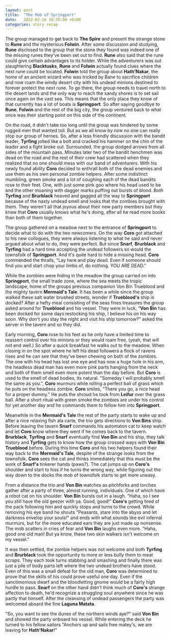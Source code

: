 ```yaml
---
layout: post
title:  "The Mob of Springport"
date:   2022-02-16 18:35:00 +0100
categories: story recap
---
```

The group managed to get back to **The Spire** and present the strange stone to **Rune** and the mysterious **Folwin**. After some discussion and studying, **Rune** disclosed to the group that the stone they found was indeed one of the missing runes they've been set out to find. **Rune** also said that the rune could give certain advantages to its holder. While the adventurers was out slaughtering **Blacktusks**, **Rune** and **Folwin** actually found clues where the next rune could be located. **Folwin** told the group about **Hath'Nakar**, the home of an ancient wizard who was tricked by Bane to sacrifice children and now roam the windy desert city with his undead minions destined to forever protect the next rune. To go there, the group needs to travel north to the desert lands and the only way to reach the sandy shores is to set sail once again on the vast sea. This means that the only place they know of that currently has a lot of boats is **Springport**. So after saying goodbye to **Rune**, **Folwin** and the rest of the big city, the group ventured back to what once was their starting point on this side of the continent. 

On the road, it didn't take too long until the group was hindered by some rugged men that wanted toll. But as we all know by now no one can really stop our group of heroes. So, after a less friendly discussion with the bandit leader, **Tyrfing** jolted like a bolt and cracked his hammer on the chin of the leader and a fight broke out. Surrounded, the group dodged arrows from all sides of the mountain pass. Minutes later two of the bandit henchmen was dead on the road and the rest of their crew had scattered when they realized that no one should mess with our band of adventurers. With his newly found ability **Coro** decided to enthrall both of the dead enemies and use them as his own personal zombie helpers. After some indistinct mumbling, green smoke and a lot of coughing each of the dead bandits rose to their feet. One, with just some pink goo where his head used to be and the other moaning with dagger marks puffing out bursts of blood. Both **Tyrfing** and **Brurblack** heaved and gagged all the way to **Springport** because of the nasty undead smell and looks that the zombies brought with them. They weren't all that joyous about their new party members but they knew that **Coro** usually knows what he's doing, after all he read more books than both of them together.

The group gathered on a meadow next to the entrance of **Springport** to decide what to do with the two newcomers. On the way **Coro** got attached to his new collogues, they were always listening to what he said and never argued about what to do, they were perfect. But since **Snarf**, **Brurblack** and **Tyrfing** had a hard time accepting the undead followers so would the townsfolk of **Springport**. And it's quite hard to hide a missing head. **Coro** commanded the thralls, "Lay here and play dead. Even if someone should find you and start chop your limbs of, do nothing. YOU ARE DEAD."

While the zombies were hiding in the meadow the group carried on into **Springport**, the small trade zone, where the sea meets the tropic landscape, home of the groups previous companion Von Bin Trueblood and the mighty tavern **Mermaid's Tale**. It has been a while since the group walked these salt water brushed streets, wonder if **Trueblood's** ship is docked? After a hefty meal consisting of the seas fines treasures the group asked around for **Trueblood** and his vessel. They were in luck, "**Von Bin** has been docked for some days restocking his ship, I believe his on his way soon. Why don't you stay the night and visit his ship tomorrow?" asked the server in the tavern and so they did.

Early morning, **Coro** rose to his feet as he only have a limited time to reassert control over his minions or they would roam free, (yeah, that will not end well.) So after a quick breakfast he walks out to the meadow. When closing in on the spot where he left his dead followers a flock of ravens rises and he can see that they've been chewing on both of the zombies. The one with his head has lost one eye and has now a huge hole in his arm, the headless dead man has even more pink parts hanging from the neck and both of them smell even more potent than the day before. But **Coro** is used to the smell of dead bodies, its natural. "Someday I will probably smell the same as you.", **Coro** murmurs while rolling a perfect ball of grass which he puts on the headless zombie. **Coro** smiles, "There you go, a nice head for a proper dummy." He puts the shroud he took from **Leifur** over the grass ball. After a short ritual with green smoke the zombies are under his control for yet another day and he commands them to follow him into **Springport**.

Meanwhile in the **Mermaid's Tale** the rest of the party starts to wake up and after a nice relaxing fish ala carte, the trio gets directions to **Von Bins** ship. Before leaving the tavern **Snarf** commands his automaton cat to keep watch and let **Coro** know where they went if he comes back to the tavern. **Brurblack**, **Tyrfing** and **Snarf** eventually find **Von Bin** and his ship, they talk history and **Tyrfing** gets to know how the group crossed ways with **Von Bin Trueblood** before. During this time **Coro** and his two helpers found their way back to the **Mermaid's Tale**, despite of the strange looks from the townsfolk. **Coro** sees the cat and thinks immediately that this must be the work of **Snarf's** tinkerer hands (paws?). The cat jumps up on **Coro's** shoulder and start to hiss if he turns the wrong way, while figuring out the way down to the docks the mob of townsfolk starts to get more uneasy.

From a distance the trio and **Von Bin** watches as pitchforks and torches gather after a party of three, almost running, individuals. One of which have a robot cat on his shoulder. **Von Bin** bursts out in a laugh. "Haha, so I see you still have the old geezer with ya. Good, good!" **Coro's** getting tired of the pack following him and quickly stops and turns to the crowd. While removing his eye band he shouts "Peasants, stare into the abyss and let darkness envelop your souls!" and ends with what sounds like evil infernal murmurs, but for the more educated ears they are just made up nonsense. The mob scatters in cries of fear and **Von Bin** laughs even more. "Haha, good one old man! But ya know, these two skin walkers isn't welcome on my vessel."

It was then settled, the zombie helpers was not welcome and both **Tyrfing** and **Brurblack** took the opportunity to more or less bully them to meat scraps. They each took turns stabbing and smashing and finally there was just a pile of body parts left where the two undead brothers have stood. Even of this was a small defeat for the old man, **Coro** was determined to prove that the skills of his could prove useful one day. Even if the sanctimonious dwarf and the bloodletting gnome would be a fairly high hurdle to pass. **Snarf** on the other hand didn't think much of **Coro's** strange affection to death, he'd recognize a struggling soul anywhere since he was partly that himself. After the cleansing of undead passengers the party was welcomed aboard the fine **Laguna Matata**.

"So, you want to see the dunes of the northern winds aye?" said **Von Bin** and showed the party onboard his vessel. While entering the deck he turned to his fellow sailors "Anchors up and sails free matey's, we are leaving for **Hath'Nakar**!"